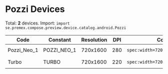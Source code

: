 # Pozzi Devices

Total: **2** devices. Import: `import se.premex.compose.preview.device.catalog.android.Pozzi`

| Code | Constant | Resolution | DPI | Compose Spec | Preview Usage |
|------|----------|------------|-----|-------------|---------------|
| Pozzi_Neo_1 | POZZI_NEO_1 | 720x1600 | 280 | `spec:width=720px,height=1600px,dpi=280` | `@Preview(device = Pozzi.POZZI_NEO_1)` |
| Turbo | TURBO | 720x1600 | 220 | `spec:width=720px,height=1600px,dpi=220` | `@Preview(device = Pozzi.TURBO)` |

<!-- Generated automatically. Do not edit manually. -->
